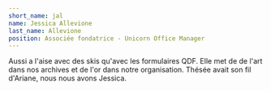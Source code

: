```yaml
---
short_name: jal
name: Jessica Allevione
last_name: Allevione
position: Associée fondatrice - Unicorn Office Manager
---
```

Aussi a l'aise avec des skis qu'avec les formulaires QDF.
Elle met de de l'art dans nos archives et de l'or dans notre organisation.
Thésée avait son fil d'Ariane, nous nous avons Jessica.